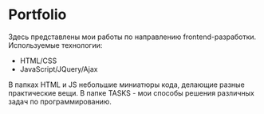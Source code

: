 # Portfolio
Здесь представлены мои работы по направлению frontend-разработки.
Используемые технологии:
- HTML/CSS
- JavaScript/JQuery/Ajax

В папках HTML и JS небольшие миниатюры кода, делающие разные практические вещи.
В папке TASKS - мои способы решения различных задач по программированию.
